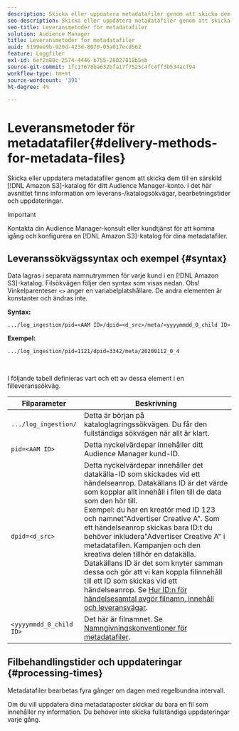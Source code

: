 ```yaml
---
description: Skicka eller uppdatera metadatafiler genom att skicka dem till en särskild Amazon S3-katalog för ditt Audience Manager-konto. I det här avsnittet finns information om leverans-/katalogsökvägar, bearbetningstider och uppdateringar.
seo-description: Skicka eller uppdatera metadatafiler genom att skicka dem till en särskild Amazon S3-katalog för ditt Audience Manager-konto. I det här avsnittet finns information om leverans-/katalogsökvägar, bearbetningstider och uppdateringar.
seo-title: Leveransmetoder för metadatafiler
solution: Audience Manager
title: Leveransmetoder för metadatafiler
uuid: 5199ee9b-920d-423d-8070-05a017ecd562
feature: Loggfiler
exl-id: 6ef2a80c-2574-4446-b755-28027818b5eb
source-git-commit: 1fc17678ba632bfa17f7525c4fc4ff3b534acf94
workflow-type: tm+mt
source-wordcount: '391'
ht-degree: 4%

---
```


# Leveransmetoder för metadatafiler{#delivery-methods-for-metadata-files}

Skicka eller uppdatera metadatafiler genom att skicka dem till en särskild [!DNL Amazon S3]-katalog för ditt Audience Manager-konto. I det här avsnittet finns information om leverans-/katalogsökvägar, bearbetningstider och uppdateringar.

>[!IMPORTANT]
>
> Kontakta din Audience Manager-konsult eller kundtjänst för att komma igång och konfigurera en [!DNL Amazon S3]-katalog för dina metadatafiler.

## Leveranssökvägssyntax och exempel {#syntax}

Data lagras i separata namnutrymmen för varje kund i en [!DNL Amazon S3]-katalog. Filsökvägen följer den syntax som visas nedan. Obs! Vinkelparenteser `<>` anger en variabelplatshållare. De andra elementen är konstanter och ändras inte.

**Syntax:**

```
.../log_ingestion/pid=<AAM ID>/dpid=<d_src>/meta/<yyyymmdd_0_child ID>
```

**Exempel:**

```
.../log_ingestion/pid=1121/dpid=3342/meta/20200112_0_4
```

<br>

I följande tabell definieras vart och ett av dessa element i en filleveranssökväg.


| Filparameter | Beskrivning |
|---------|----------|
| `.../log_ingestion/` | Detta är början på kataloglagringssökvägen. Du får den fullständiga sökvägen när allt är klart. |
| `pid=<AAM ID>` | Detta nyckelvärdepar innehåller ditt Audience Manager kund-ID. |
| `dpid=<d_src>` | Detta nyckelvärdepar innehåller det datakälla-ID som skickades vid ett händelseanrop. Datakällans ID är det värde som kopplar allt innehåll i filen till de data som den hör till. </br> Exempel: du har en kreatör med ID 123 och namnet&quot;Advertiser Creative A&quot;. Som ett händelseanrop skickas bara ID:t du behöver inkludera&quot;Advertiser Creative A&quot; i metadatafilen. Kampanjen och den kreativa delen tillhör en datakälla. Datakällans ID är det som knyter samman dessa och gör att vi kan koppla filinnehåll till ett ID som skickas vid ett händelseanrop. Se [Hur ID:n för händelsesamtal avgör filnamn, innehåll och leveransvägar](/help/using/reporting/audience-optimization-reports/metadata-files-intro/metadata-file-overview.md#how-ids-shape-file-names). |
| `<yyyymmdd_0_child ID>` | Det här är filnamnet. Se [Namngivningskonventioner för metadatafiler](/help/using/reporting/audience-optimization-reports/metadata-files-intro/metadata-file-names.md). |

## Filbehandlingstider och uppdateringar {#processing-times}

Metadatafiler bearbetas fyra gånger om dagen med regelbundna intervall.

Om du vill uppdatera dina metadataposter skickar du bara en fil som innehåller ny information. Du behöver inte skicka fullständiga uppdateringar varje gång.
